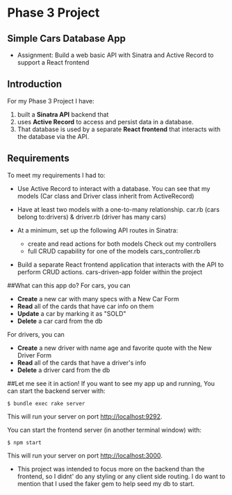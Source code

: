 # Phase 3 Project

## Simple Cars Database App

- Assignment: Build a web basic API with Sinatra and Active Record to support a React
  frontend

## Introduction

For my Phase 3 Project I have:
1) built a **Sinatra API** backend that 
2) uses **Active Record** to access and persist data in a database.
3) That database is used by a separate **React frontend** that interacts with the database via the API.

## Requirements
To meet my requirements I had to:
- Use Active Record to interact with a database.
You can see that my models (Car class and Driver class inherit from ActiveRecord)

- Have at least two models with a one-to-many relationship.
car.rb (cars belong to:drivers) & driver.rb (driver has many cars)
- At a minimum, set up the following API routes in Sinatra:
  - create and read actions for both models
  Check out my controllers
  - full CRUD capability for one of the models
  cars_controller.rb
- Build a separate React frontend application that interacts with the API to
  perform CRUD actions.
  cars-driven-app folder within the project

##What can this app do?
For cars, you can
- **Create** a new car with many specs with a New Car Form
- **Read** all of the cards that have car info on them
- **Update** a car by marking it as "SOLD"
- **Delete** a car card from the db

For drivers, you can 
- **Create** a new driver with name age and favorite quote with the New Driver Form
- **Read** all of the cards that have a driver's info
- **Delete** a driver card from the db

##Let me see it in action!
If you want to see my app up and running, 
You can start the backend server with:

```console
$ bundle exec rake server
```

This will run your server on port
[http://localhost:9292](http://localhost:9292).

You can start the frontend server (in another terminal window) with:

```console
$ npm start
```

This will run your server on port
[http://localhost:3000](http://localhost:3000).

- This project was intended to focus more on the backend than the frontend, so I didnt' do any styling or any client side routing.
I do want to mention that I used the faker gem to help seed my db to start.
